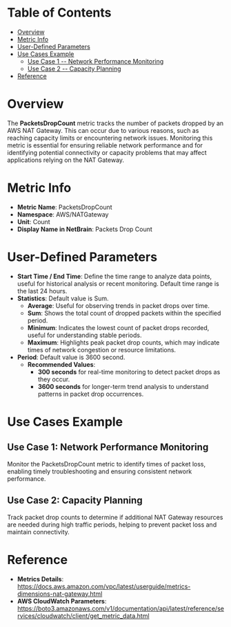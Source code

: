 # Table of Contents
- [Overview](#overview)
- [Metric Info](#metric-info)
- [User-Defined Parameters](#user-defined-parameters)
- [Use Cases Example](#example)
    - [Use Case 1 -- Network Performance Monitoring](#example-1) 
    - [Use Case 2 -- Capacity Planning](#example-2)
- [Reference](#reference)

# Overview <a name="overview"></a>
The <b>PacketsDropCount</b> metric tracks the number of packets dropped by an AWS NAT Gateway. This can occur due to various reasons, such as reaching capacity limits or encountering network issues. Monitoring this metric is essential for ensuring reliable network performance and for identifying potential connectivity or capacity problems that may affect applications relying on the NAT Gateway.


# Metric Info <a name="metric-info"></a>
* <b>Metric Name</b>: PacketsDropCount
* <b>Namespace</b>: AWS/NATGateway
* <b>Unit</b>: Count
* <b>Display Name in NetBrain</b>: Packets Drop Count

# User-Defined Parameters <a name="user-defined-parameters"></a>
* <b>Start Time / End Time</b>: Define the time range to analyze data points, useful for historical analysis or recent monitoring. Default time range is the last 24 hours.
* <b>Statistics</b>: Default value is Sum.
  * <b>Average</b>: Useful for observing trends in packet drops over time.
  * <b>Sum</b>: Shows the total count of dropped packets within the specified period.
  * <b>Minimum</b>: Indicates the lowest count of packet drops recorded, useful for understanding stable periods.
  * <b>Maximum</b>: Highlights peak packet drop counts, which may indicate times of network congestion or resource limitations.
* <b>Period</b>: Default value is 3600 second.
  * <b>Recommended Values</b>:
    * <b>300 seconds</b> for real-time monitoring to detect packet drops as they occur.
    * <b>3600 seconds</b> for longer-term trend analysis to understand patterns in packet drop occurrences.

# Use Cases Example <a name="example"></a>
## Use Case 1: Network Performance Monitoring <a name="example-1"></a>
Monitor the PacketsDropCount metric to identify times of packet loss, enabling timely troubleshooting and ensuring consistent network performance.


## Use Case 2: Capacity Planning <a name="example-2"></a>
Track packet drop counts to determine if additional NAT Gateway resources are needed during high traffic periods, helping to prevent packet loss and maintain connectivity.

# Reference <a name="reference"></a>
* <b>Metrics Details</b>: https://docs.aws.amazon.com/vpc/latest/userguide/metrics-dimensions-nat-gateway.html
* <b>AWS CloudWatch Parameters</b>: https://boto3.amazonaws.com/v1/documentation/api/latest/reference/services/cloudwatch/client/get_metric_data.html